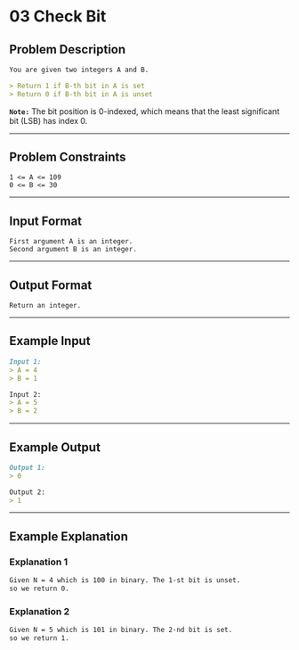 # 03 Check Bit

## Problem Description

```markdown
You are given two integers A and B.

> Return 1 if B-th bit in A is set
> Return 0 if B-th bit in A is unset
```

**`Note:`** The bit position is 0-indexed, which means that the least significant bit (LSB) has index 0.

---
## Problem Constraints

```
1 <= A <= 109
0 <= B <= 30
```

---
## Input Format

```
First argument A is an integer.
Second argument B is an integer.
```

---
## Output Format

```
Return an integer.
```

---
## Example Input

```markdown
Input 1: 
> A = 4
> B = 1

Input 2: 
> A = 5
> B = 2
```

---
## Example Output

```markdown
Output 1:
> 0

Output 2:
> 1
```

---
## Example Explanation

### Explanation 1

```markdown
Given N = 4 which is 100 in binary. The 1-st bit is unset.
so we return 0.
```

### Explanation 2

```markdown
Given N = 5 which is 101 in binary. The 2-nd bit is set.
so we return 1.
```